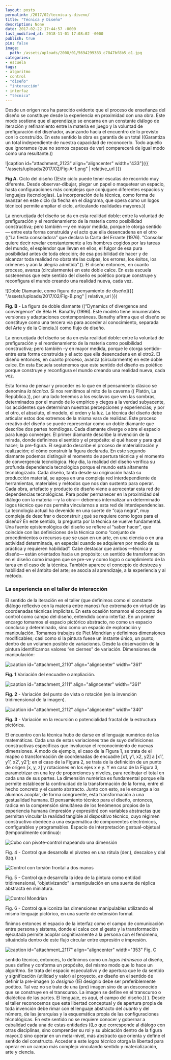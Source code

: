 ```yaml
---
layout: posts
permalink: /2017/02/tecnica-y-diseno/
title: "Técnica y Diseño"
description: None
date: 2017-02-22 17:44:57 -0000
last_modified_at: 2018-11-01 17:08:02 -0000
publish: true
pin: false
image:
  path: /assets/uploads/2008/01/5694299383_c7847bf8b5_o1.jpg
categories:
- escuela
tags:
- algoritmo
- control
- "diseño"
- "interacción"
- interfaz
- "técnica"
---
```

Desde un origen nos ha parecido evidente que el proceso de enseñanza del diseño se constituye desde la experiencia en proximidad con una obra. Este modo sostiene que el aprendizaje se encarna en un constante diálogo de iteración y refinamiento entre la materia en juego y la voluntad de prefiguración del diseñador, avanzando hacia el encuentro de lo previsto con lo construído. En este sentido la obra es garantía de un total ((Garantiza un total independiente de nuestra capacidad de reconocerlo. Todo aquello que ignoramos (que no somos capaces de ver) comparecerá de igual modo como una resultante.)) 

![caption id="attachment_2123" align="aligncenter" width="433"]({{ "/assets/uploads/2017/02/Fig-A-1.png" | relative_url }})

**Fig A.**  Ciclo del diseño ((Este ciclo puede tener escalas de recorrido muy diferente. Desde observar-dibujar, plegar un papel o maquetear un espacio, hasta configuraciones más complejas que conjuguen diferentes espacios y lenguajes (tecnologías). La incorporación de la técnica, como forma de avanzar en este ciclo (la flecha en el diagrama, que opera como un logos técnico) permite ampliar el ciclo, articulando realidades mayores.))

La encrucijada del diseño se da en esta realidad doble: entre la voluntad de prefiguración y el reordenamiento de la materia como posibilidad constructiva; pero también —y en mayor medida, porque le otorga sentido— entre esta forma construida y el acto que ella desencadena en el otro ((“La fiesta consoladora” que declara la Carta del Errante (1976). “Consolar quiere decir revelar constantemente a los hombres cogidos por las tareas del mundo, el esplendor que llevan en ellos, el fulgor de esa pura posibilidad antes de toda elección; de esa posibilidad de hacer y de alcanzar toda realidad no obstante las culpas, los errores, los éxitos, los crímenes y aún la alegría admitida”.)). El diseño entonces, en cuanto proceso, avanza (circularmente) en este doble calce. En esta escuela sostenemos que este sentido del diseño es poiético porque construye y reconfigura el mundo creando una realidad nueva, cada vez. 

![Doble Diamante, como figura de pensamiento de diseño]({{ "/assets/uploads/2017/02/Fig-B.png" | relative_url }})

**Fig. B** \- La figura de doble diamante ((“Dynamics of divergence and convergence” de Béla H. Banathy (1996). Este modelo tiene innumerables versiones y adaptaciones contemporáneas. Banathy afirma que el diseño se constituye como una tercera vía para acceder al conocimiento, separada del Arte y de la Ciencia.)) como flujo de diseño.

La encrucijada del diseño se da en esta realidad doble: entre la voluntad de prefiguración y el reordenamiento de la materia como posibilidad constructiva; pero también –y en mayor medida, porque le otorga sentido– entre esta forma construida y el acto que ella desencadena en el otro2. El diseño entonces, en cuanto proceso, avanza (circularmente) en este doble calce. En esta Escuela sostenemos que este sentido del diseño es poiético porque construye y reconfigura el mundo creando una realidad nueva, cada vez.

Esta forma de pensar y proceder es lo que en el pensamiento clásico se denomina _la técnica_. Si nos remitimos al mito de la caverna (( Platón, La República.)), por una lado tenemos a los esclavos que ven las sombras, determinados por el mundo de lo empírico y ciegos a la verdad subyacente, los accidentes que determinan nuestras percepciones y experiencias; y por el otro, el absoluto, el modelo, el orden y la luz. La técnica del diseño debe articular estos dos extremos de la misma vara de realidad. Este proceso creativo del diseño se puede representar como un doble diamante que describe dos partes homólogas. Cada diamante diverge o abre el espacio para luego converger. El primer diamante describe la invención de la mirada, donde definimos el sentido y el propósito: el qué hacer y para qué hacer; la pre-figura. El segundo describe el proceso de materialización y realización; el cómo construir la figura declarada. En este segundo diamante podemos distinguir el momento de apertura técnica y el momento de convergencia tecnológica. Hoy día, la realidad del diseño verifica su profunda dependencia tecnológica porque el mundo está altamente tecnologizado. Cada diseño, tanto desde su originación hasta su producción material, se apoya en una compleja red interdependiente de herramientas, materiales y métodos que nos dan sustento para operar. Cada obra, artefacto y producto de diseño viene a acrecentar esta red de dependencias tecnológicas. Para poder permanecer en la proximidad del diálogo con la materia —y la obra— debemos internalizar un determinado logos técnico que nos permita vincularnos a esta red de interdependencias. La tecnología actual ha devenido en una suerte de “caja negra”, muy compleja de descifrar o deconstruir ¿qué se requiere como logos para el diseño? En este sentido, la pregunta por la técnica se vuelve fundamental. Una fuente epistemológica del diseño se refiere al “saber hacer”, que coincide con las definiciones de la técnica como “conjunto de procedimientos o recursos que se usan en un arte, en una ciencia o en una actividad determinada, en especial cuando se adquieren por medio de su práctica y requieren habilidad”. Cabe destacar que ambos —técnica y diseño— están orientados hacia un propósito; un sentido de transformación en el diseño como imagen que se pre-ve y como logro o cumplimiento de la tarea en el caso de la técnica. También aparece el concepto de destreza y habilidad en el ámbito del arte; se asocia al aprendizaje, a la experiencia y al método.

### La experiencia en el taller de interacción

El sentido de la iteración en el taller (que definimos como el constante diálogo reflexivo con la materia entre manos) fue extremado en virtud de las coordenadas técnicas implícitas. En esta ocasión tomamos el concepto de control como campo del diseño, entendido como interfaz. En un primer encargo tomamos el espacio pictórico abstracto, no como un espacio concluso y determinado, sino como un espacio de exploración y manipulación. Tomamos trabajos de Piet Mondrian y definimos dimensiones modificables; casi como si la pintura fuese un instante único, un punto, dentro de un volumen posible de variaciones. Desde la observación de la pintura identificamos valores “en ciernes” de variación. Dimensiones de manipulación: 

![caption id="attachment_2110" align="aligncenter" width="361"](/assets/uploads/2017/02/Fig-1.jpg)

**Fig. 1**  Variación del encuadre o ampliación.

![caption id="attachment_2111" align="aligncenter" width="361"](/assets/uploads/2017/02/Fig-2.jpg)

**Fig. 2** \- Variación del punto de vista o rotación (en la invención tridimensional de la imagen).

![caption id="attachment_2112" align="aligncenter" width="340"](/assets/uploads/2017/02/Fig-3.jpg)

**Fig. 3** \- Variación en la recursión o potencialidad fractal de la estructura pictórica.

El encuentro con la técnica hubo de darse en el lenguaje numérico de las matemáticas. Cada una de estas variaciones trae de suyo definiciones constructivas específicas que involucran el reconocimiento de nuevas dimensiones. A modo de ejemplo, el caso de la Figura 1, se trata de el mapeo o transformación de coordenadas de encuadre [x1, y1, x2, y2] a [x1’, y1’, x2’, y2’]; en el caso de la Figura 2, se trata de la definición de un punto de origen [x, y, z] y rotaciones en los ejes x e y. Y en caso de la Figura 3, parametrizar en una ley de proporciones y niveles, para redibujar el total en cada una de sus partes. La dimensión numérica es fundamental porque ella permite establecer la continuidad de la transformación de la forma, entre el hecho concreto y el cuanto abstracto. Junto con esto, se le encarga a los alumnos acoplar, de forma congruente, esta transformación a una gestualidad humana. El pensamiento técnico para el diseño, entonces, radica en la comprensión simultánea de los fenómenos propios de la experiencia humana (impresión y expresión) con variables abstractas que permitan vincular la realidad tangible al dispositivo técnico, cuyo régimen constructivo obedece a una esquemática de componentes electrónicos, configurables y programables. Espacio de interpretación gestual-objetual (temporalmente continua): 

![Cubo con pivote-control mapeando una dimensión](/assets/uploads/2017/02/Fig-4.jpg)

Fig. 4 - Control que desarrolla el pivoteo en una rótula (der.), descalce y dial (izq.)

![Control con torsión frontal a dos manos](/assets/uploads/2017/02/Fig-5.png)

Fig. 5 - Control que desarrolla la idea de la pintura como entidad tridimensional, “objetivizando” la manipulación en una suerte de réplica abstracta en miniatura.

![Control Mondrian](/assets/uploads/2017/02/Fig-6.jpg)

Fig. 6 - Control que iconiza las dimensiones manipulables utilizando el mismo lenguaje pictórico, en una suerte de extensión formal.

finimos entonces el espacio de la interfaz como el campo de comunicación entre persona y sistema, donde el calce con el gesto y la transformación ejecutada permite acoplar cognitivamente a la persona con el fenómeno, situándola dentro de este flujo circular entre expresión e impresión. 

![caption id="attachment_2117" align="aligncenter" width="353"](/assets/uploads/2017/02/Fig-C.png)
Fig. C

 sentido técnico, entonces, lo definimos como un _logos intrínseco_ al diseño, pues define y conforma un propósito, del mismo modo que lo hace un algoritmo. Se trata del espacio especulativo y de apertura que le da sentido y significación (utilidad y valor) al proyecto, _es_ diseño en el sentido de definir la pre-imagen (o _designio_ ((El designio debe ser preferiblemente poético. Tal vez no se trate de una (pre) imagen sino de un desconocido que se construye en el transcurso. La imagen se define en el transcurso o dialéctica de las partes. El lenguaje, es aquí, el campo del diseño.)) ). Desde el taller reconocemos que esta libertad conceptual y de apertura propia de toda invención debe rimar con el lenguaje abstracto del _cuanto_ y del número, de las jerarquías y la esquemática propia de las configuraciones técnológicas. En este sentido no se requiere conocer y gobernar a cabalidad cada una de estas entidades ((Lo que corresponde al diálogo con otras disciplinas, sino comprender su rol y su ubicación dentro de la figura mayor.)) sino operar en un meta-nivel, más abstracto que orienta y define el sentido del constructo. Acceder a este _logos técnico_ otorga la libertad para operar en un campo más complejo vinculando sentido y materialización, arte y ciencia.
